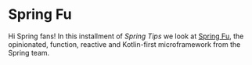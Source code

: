 # Spring Fu 

Hi Spring fans! In this installment of _Spring Tips_ we look at [Spring Fu](http://github.com/spring-projects/spring-fu), the opinionated, function, reactive and  Kotlin-first microframework from the Spring team.

